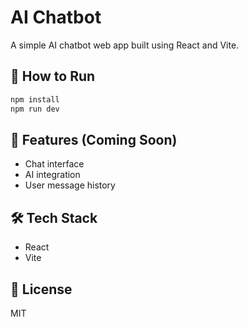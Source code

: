 # AI Chatbot

A simple AI chatbot web app built using React and Vite.

## 🚀 How to Run

```bash
npm install
npm run dev
```

## 📌 Features (Coming Soon)
- Chat interface
- AI integration
- User message history

## 🛠 Tech Stack
- React
- Vite

## 📄 License
MIT
